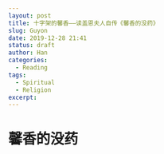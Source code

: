 ```yaml
---
layout: post
title: 十字架的馨香——读盖恩夫人自传《馨香的没药》
slug: Guyon
date: 2019-12-28 21:41
status: draft
author: Han
categories: 
  - Reading
tags:
  - Spiritual
  - Religion
excerpt: 
---
```



# 馨香的没药


